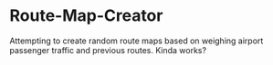 # Route-Map-Creator
Attempting to create random route maps based on weighing airport passenger traffic and previous routes. Kinda works?
